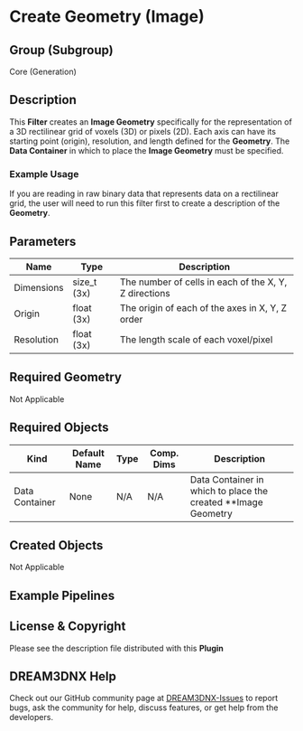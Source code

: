 # Create Geometry (Image)  


## Group (Subgroup) ##

Core (Generation)


## Description ##

This **Filter** creates an **Image Geometry** specifically for the representation of a 3D rectilinear grid of voxels (3D) or pixels
(2D). Each axis can have its starting point (origin), resolution, and length defined for the **Geometry**. The **Data Container** in which to place the **Image Geometry** must be specified.

### Example Usage ###

If you are reading in raw binary data that represents data on a rectilinear grid, the user will need to run this
filter first to create a description of the **Geometry**.

## Parameters ##

| Name             | Type | Description |
|------------------|------|-------------|
| Dimensions | size_t (3x) | The number of cells in each of the X, Y, Z directions |
| Origin | float (3x) | The origin of each of the axes in X, Y, Z order |
| Resolution | float (3x) | The length scale of each voxel/pixel |

## Required Geometry ##

Not Applicable

## Required Objects ##

| Kind                      | Default Name | Type     | Comp. Dims | Description                                 |
|---------------------------|--------------|----------|------------|---------------------------------------------|
| Data Container | None | N/A | N/A | Data Container in which to place the created **Image Geometry |


## Created Objects ##

Not Applicable

## Example Pipelines ##



## License & Copyright ##

Please see the description file distributed with this **Plugin**

## DREAM3DNX Help

Check out our GitHub community page at [DREAM3DNX-Issues](https://github.com/BlueQuartzSoftware/DREAM3DNX-Issues) to report bugs, ask the community for help, discuss features, or get help from the developers.


